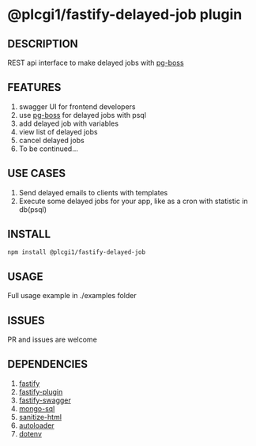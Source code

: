 # @plcgi1/fastify-delayed-job plugin

## DESCRIPTION

REST api interface to make delayed jobs with [pg-boss](https://github.com/timgit/pg-boss)

## FEATURES

1. swagger UI for frontend developers
2. use [pg-boss](https://github.com/timgit/pg-boss) for delayed jobs with psql
3. add delayed job with variables
4. view list of delayed jobs
5. cancel delayed jobs 
6. To be continued...

## USE CASES

1. Send delayed emails to clients with templates
2. Execute some delayed jobs for your app, like as a cron with statistic in db(psql)

## INSTALL

```
npm install @plcgi1/fastify-delayed-job
```

## USAGE

Full usage example in ./examples folder

## ISSUES

PR and issues are welcome

## DEPENDENCIES

1. [fastify](https://www.fastify.io/)
2. [fastify-plugin](https://github.com/fastify/fastify-plugin)
3. [fastify-swagger](https://github.com/fastify/fastify-swagger)
4. [mongo-sql](https://github.com/goodybag/mongo-sql)
5. [sanitize-html](https://github.com/apostrophecms/sanitize-html)
6. [autoloader]()
7. [dotenv]()